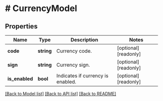 # # CurrencyModel

## Properties

Name | Type | Description | Notes
------------ | ------------- | ------------- | -------------
**code** | **string** | Currency code. | [optional] [readonly]
**sign** | **string** | Currency sign. | [optional] [readonly]
**is_enabled** | **bool** | Indicates if currency is enabled. | [optional] [readonly]

[[Back to Model list]](../../README.md#models) [[Back to API list]](../../README.md#endpoints) [[Back to README]](../../README.md)

